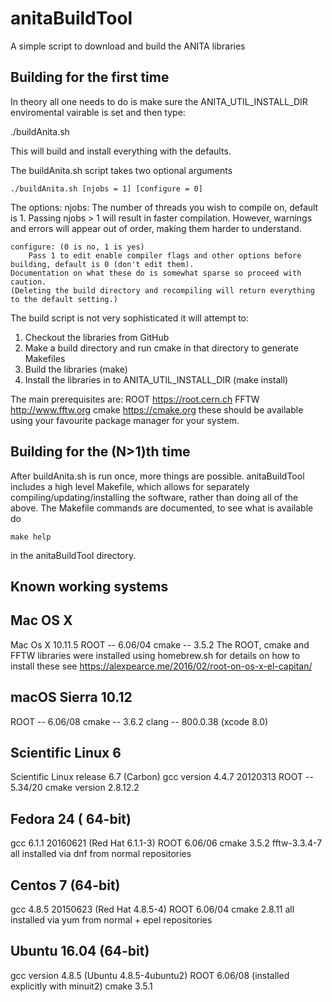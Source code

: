 # anitaBuildTool
A simple script to download and build the ANITA libraries


## Building for the first time

In theory all one needs to do is make sure the ANITA_UTIL_INSTALL_DIR enviromental vairable is set and then type:

   ./buildAnita.sh

This will build and install everything with the defaults. 

The buildAnita.sh script takes two optional arguments

    ./buildAnita.sh [njobs = 1] [configure = 0]

The options:
    njobs:
        The number of threads you wish to compile on, default is 1.
    	Passing njobs > 1 will result in faster compilation.
	However, warnings and errors will appear out of order, making them harder to understand.

    configure: (0 is no, 1 is yes)
        Pass 1 to edit enable compiler flags and other options before building, default is 0 (don't edit them).
	Documentation on what these do is somewhat sparse so proceed with caution.
	(Deleting the build directory and recompiling will return everything to the default setting.)

The build script is not very sophisticated it will attempt to:
1) Checkout the libraries from GitHub
2) Make a build directory and run cmake in that directory to generate Makefiles
3) Build the libraries (make)
4) Install the libraries in to ANITA_UTIL_INSTALL_DIR (make install)

The main prerequisites are:
ROOT https://root.cern.ch
FFTW http://www.fftw.org
cmake https://cmake.org
these should be available using your favourite package manager for your system.


## Building for the (N>1)th time

After buildAnita.sh is run once, more things are possible.
anitaBuildTool includes a high level Makefile, which allows for separately compiling/updating/installing the software, rather than doing all of the above.
The Makefile commands are documented, to see what is available do 

    make help

in the anitaBuildTool directory.


## Known working systems

Mac OS X
---------
Mac Os X 10.11.5
ROOT -- 6.06/04
cmake -- 3.5.2
The ROOT, cmake and FFTW libraries were installed using homebrew.sh for details on how to install these see
https://alexpearce.me/2016/02/root-on-os-x-el-capitan/

macOS Sierra 10.12
------------------
ROOT -- 6.06/08
cmake -- 3.6.2
clang -- 800.0.38 (xcode 8.0)


Scientific Linux 6
------------------
Scientific Linux release 6.7 (Carbon)
gcc version 4.4.7 20120313
ROOT -- 5.34/20
cmake version 2.8.12.2

Fedora 24  ( 64-bit) 
---------------------------
gcc 6.1.1 20160621 (Red Hat 6.1.1-3) 
ROOT 6.06/06 
cmake 3.5.2 
fftw-3.3.4-7
all installed via dnf from normal repositories 

Centos 7 (64-bit) 
--------------------------
gcc 4.8.5 20150623 (Red Hat 4.8.5-4)
ROOT 6.06/04
cmake 2.8.11 
all installed via yum from normal + epel repositories 

Ubuntu 16.04 (64-bit) 
--------------------------
gcc version 4.8.5 (Ubuntu 4.8.5-4ubuntu2) 
ROOT 6.06/08 (installed explicitly with minuit2)
cmake 3.5.1




